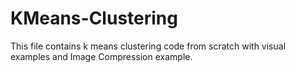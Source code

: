 # KMeans-Clustering

This file contains k means clustering code from scratch with visual examples and Image Compression example.
